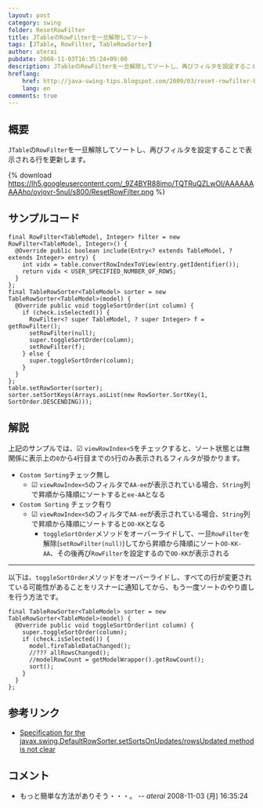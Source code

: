 ```yaml
---
layout: post
category: swing
folder: ResetRowFilter
title: JTableのRowFilterを一旦解除してソート
tags: [JTable, RowFilter, TableRowSorter]
author: aterai
pubdate: 2008-11-03T16:35:24+09:00
description: JTableのRowFilterを一旦解除してソートし、再びフィルタを設定することで表示される行を更新します。
hreflang:
    href: http://java-swing-tips.blogspot.com/2009/03/reset-rowfilter-before-sorting.html
    lang: en
comments: true
---
```

## 概要
`JTable`の`RowFilter`を一旦解除してソートし、再びフィルタを設定することで表示される行を更新します。

{% download https://lh5.googleusercontent.com/_9Z4BYR88imo/TQTRuQZLwOI/AAAAAAAAAho/ovjovr-5nuI/s800/ResetRowFilter.png %}

## サンプルコード
<pre class="prettyprint"><code>final RowFilter&lt;TableModel, Integer&gt; filter = new RowFilter&lt;TableModel, Integer&gt;() {
  @Override public boolean include(Entry&lt;? extends TableModel, ? extends Integer&gt; entry) {
    int vidx = table.convertRowIndexToView(entry.getIdentifier());
    return vidx &lt; USER_SPECIFIED_NUMBER_OF_ROWS;
  }
};
final TableRowSorter&lt;TableModel&gt; sorter = new TableRowSorter&lt;TableModel&gt;(model) {
  @Override public void toggleSortOrder(int column) {
    if (check.isSelected()) {
      RowFilter&lt;? super TableModel, ? super Integer&gt; f = getRowFilter();
      setRowFilter(null);
      super.toggleSortOrder(column);
      setRowFilter(f);
    } else {
      super.toggleSortOrder(column);
    }
  }
};
table.setRowSorter(sorter);
sorter.setSortKeys(Arrays.asList(new RowSorter.SortKey(1, SortOrder.DESCENDING)));
</code></pre>

## 解説
上記のサンプルでは、☑ `viewRowIndex<5`をチェックすると、ソート状態とは無関係に表示上の`0`から`4`行目までの`5`行のみ表示されるフィルタが掛かります。

- `Costom Sorting`チェック無し
    - ☑ `viewRowIndex<5`のフィルタで`AA-ee`が表示されている場合、`String`列で昇順から降順にソートすると`ee-AA`となる
- `Costom Sorting` チェック有り
    - ☑ `viewRowIndex<5`のフィルタで`AA-ee`が表示されている場合、`String`列で昇順から降順にソートすると`OO-KK`となる
        - `toggleSortOrder`メソッドをオーバーライドして、一旦`RowFilter`を解除(`setRowFilter(null)`)してから昇順から降順にソート`OO-KK-AA`、その後再び`RowFilter`を設定するので`OO-KK`が表示される

<!-- dummy comment line for breaking list -->

- - - -
以下は、`toggleSortOrder`メソッドをオーバーライドし、すべての行が変更されている可能性があることをリスナーに通知してから、もう一度ソートのやり直しを行う方法です。

<pre class="prettyprint"><code>final TableRowSorter&lt;TableModel&gt; sorter = new TableRowSorter&lt;TableModel&gt;(model) {
  @Override public void toggleSortOrder(int column) {
    super.toggleSortOrder(column);
    if (check.isSelected()) {
      model.fireTableDataChanged();
      //??? allRowsChanged();
      //modelRowCount = getModelWrapper().getRowCount();
      sort();
    }
  }
};
</code></pre>

## 参考リンク
- [Specification for the javax.swing.DefaultRowSorter.setSortsOnUpdates/rowsUpdated method is not clear](http://bugs.java.com/bugdatabase/view_bug.do?bug_id=6301297)

<!-- dummy comment line for breaking list -->

## コメント
- もっと簡単な方法がありそう・・・。 -- *aterai* 2008-11-03 (月) 16:35:24

<!-- dummy comment line for breaking list -->
